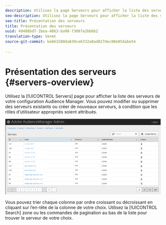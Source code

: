 ```yaml
---
description: Utilisez la page Serveurs pour afficher la liste des serveurs de votre configuration Audience Manager. Vous pouvez modifier ou supprimer des serveurs existants ou créer de nouveaux serveurs, à condition que les rôles d’utilisateur appropriés soient attribués.
seo-description: Utilisez la page Serveurs pour afficher la liste des serveurs de votre configuration Audience Manager. Vous pouvez modifier ou supprimer des serveurs existants ou créer de nouveaux serveurs, à condition que les rôles d’utilisateur appropriés soient attribués.
seo-title: Présentation des serveurs
title: Présentation des serveurs
uuid: 49488bd7-1bea-4863-ba98-73087a2bb6b2
translation-type: tm+mt
source-git-commit: be661580da839ce6332a0ad827dec08e854abe54

---
```



# Présentation des serveurs {#servers-overview}

Utilisez la [!UICONTROL Servers] page pour afficher la liste des serveurs de votre configuration Audience Manager. Vous pouvez modifier ou supprimer des serveurs existants ou créer de nouveaux serveurs, à condition que les rôles d’utilisateur appropriés soient attribués.

<!-- c_servers.xml -->

![](assets/servers.png)

Vous pouvez trier chaque colonne par ordre croissant ou décroissant en cliquant sur l’en-tête de la colonne de votre choix. Utilisez la [!UICONTROL Search] zone ou les commandes de pagination au bas de la liste pour trouver le serveur de votre choix.